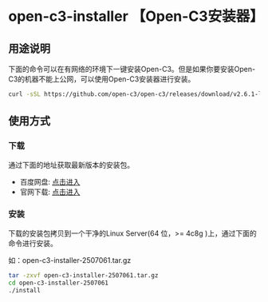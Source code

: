 # open-c3-installer 【Open-C3安装器】

## 用途说明

下面的命令可以在有网络的环境下一键安装Open-C3。但是如果你要安装Open-C3的机器不能上公网，可以使用Open-C3安装器进行安装。

```sh
curl -sSL https://github.com/open-c3/open-c3/releases/download/v2.6.1-latest/quick_start.sh | bash
```

## 使用方式

### 下载

通过下面的地址获取最新版本的安装包。

* 百度网盘:  [点击进入](https://pan.baidu.com/s/1nF8eqCmpjaDHJJlY4Sidog?pwd=open)
* 官网下载:  [点击进入](https://www.open-c3.online/open-c3-installer/)

### 安装

下载的安装包拷贝到一个干净的Linux Server(64 位，>= 4c8g )上，通过下面的命令进行安装。

如：open-c3-installer-2507061.tar.gz

```sh
tar -zxvf open-c3-installer-2507061.tar.gz
cd open-c3-installer-2507061
./install
```
